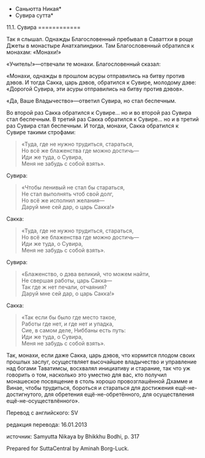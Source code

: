 * Саньютта Никая*
* Сувира сутта*

11\.1\. Сувира
\=\=\=\=\=\=\=\=\=\=\=\=

Так я слышал\. Однажды Благословенный пребывал в Саваттхи в роще Джеты в монастыре Анатхапиндики\. Там Благословенный обратился к монахам: «Монахи\!»

«Учитель\!»—отвечали те монахи\. Благословенный сказал:

«Монахи, однажды в прошлом асуры отправились на битву против дэвов\. И тогда Сакка, царь дэвов, обратился к Сувире, молодому дэве: «Дорогой Сувира, эти асуры отправились на битву против дэвов»\.

«Да, Ваше Владычество»—ответил Сувира, но стал беспечным\.

Во второй раз Сакка обратился к Сувире… но и во второй раз Сувира стал беспечным\. В третий раз Сакка обратился к Сувире… но и в третий раз Сувира стал беспечным\. И тогда, монахи, Сакка обратился к Сувире такими строфами:

> «Туда, где не нужно трудиться, стараться,  
> Но всё же блаженства где можно достичь—  
> Иди же туда, о Сувира,  
> Меня не забудь с собой взять»\.

Сувира:
> «Чтобы ленивый не стал бы стараться,  
> Не стал выполнять чтоб свой долг,  
> Но всё же исполнил желания—  
> Даруй мне сей дар, о царь Сакка\!»

Сакка:
> «Туда, где не нужно трудиться, стараться,  
> Но всё же блаженства где можно достичь—  
> Иди же туда, о Сувира,  
> Меня не забудь с собой взять»\.

Сувира:
> «Блаженство, о дэва великий, что можем найти,  
> Не свершая работы, царь Сакка—  
> Так где ж нет печали, отчаяния?  
> Даруй мне сей дар, о царь Сакка\!»

Сакка:
> «Так если бы было где место такое,  
> Работы где нет, и где нет и упадка,  
> Сие, в самом деле, Ниббаны есть путь:  
> Иди же туда, о Сувира,  
> Меня не забудь с собой взять»\.

Так, монахи, если даже Сакка, царь дэвов, что кормится плодом своих прошлых заслуг, осуществляет высочайшее владычество и управление над богами Таватимсы, восхвалял инициативу и старание, так что уж говорить о том, насколько это уместно для вас, кто получил монашеское посвящение в столь хорошо провозглашённой Дхамме и Винае, чтобы трудиться, бороться и стараться для достижения ещё\-не\-достигнутого, для обретения ещё\-не\-обретённого, для осуществления ещё\-не\-осуществлённого»\.

Перевод с английского: SV

редакция перевода: 16\.01\.2013

источник: Samyutta Nikaya by Bhikkhu Bodhi, p\. 317

Prepared for SuttaCentral by Aminah Borg\-Luck\.